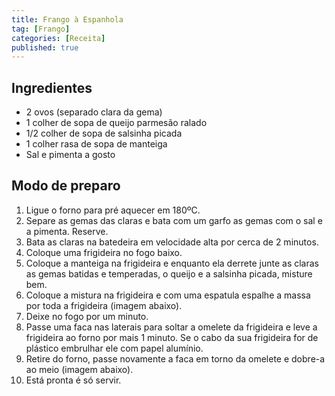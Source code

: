 ```yaml
---
title: Frango à Espanhola
tag: [Frango]
categories: [Receita]
published: true
---
```


## Ingredientes

- 2 ovos (separado clara da gema)
- 1 colher de sopa de queijo parmesão ralado
- 1/2 colher de sopa de salsinha picada
- 1 colher rasa de sopa de manteiga
- Sal e pimenta a gosto

## Modo de preparo

1. Ligue o forno para pré aquecer em 180ºC.
1. Separe as gemas das claras e bata com um garfo as gemas com o sal e a pimenta. Reserve.
1. Bata as claras na batedeira em velocidade alta por cerca de 2 minutos.
1. Coloque uma frigideira no fogo baixo.
1. Coloque a manteiga na frigideira e enquanto ela derrete junte as claras as gemas batidas e temperadas, o queijo e a salsinha picada, misture bem.
1. Coloque a mistura na frigideira e com uma espatula espalhe a massa por toda a frigideira (imagem abaixo).
1. Deixe no fogo por um minuto.
1. Passe uma faca nas laterais para soltar a omelete da frigideira e leve a frigideira ao forno por mais 1 minuto. Se o cabo da sua frigideira for de plástico embrulhar ele com papel alumínio.
1. Retire do forno, passe novamente a faca em torno da omelete e dobre-a ao meio (imagem abaixo).
1. Está pronta é só servir.
